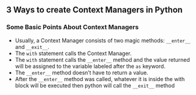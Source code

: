 ## 3 Ways to create Context Managers in Python

### Some Basic Points About Context Managers
* Usually, a Context Manager consists of two magic methods: `__enter__` and `__exit__`.
* The `with` statement calls the Context Manager.
* The `with` statement calls the `__enter__` method and the value returned will be assigned to the variable labeled after the `as` keyword.
* The `__enter__` method doesn’t have to return a value.
* After the `__enter__` method was called, whatever it is inside the with block will be executed then python will call the `__exit__` method